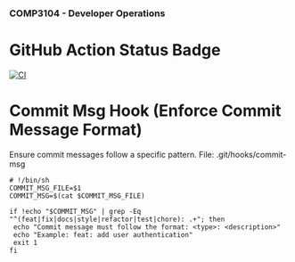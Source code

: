 ### COMP3104 - Developer Operations


# GitHub Action Status Badge
[![CI](https://github.com/JasleenKaurSaini/comp3104/actions/workflows/ci.yml/badge.svg)](https://github.com/JasleenKaurSaini/comp3104/actions/workflows/ci.yml)

# Commit Msg Hook (Enforce Commit Message Format)
Ensure commit messages follow a specific pattern.
File: .git/hooks/commit-msg

```
# !/bin/sh
COMMIT_MSG_FILE=$1
COMMIT_MSG=$(cat $COMMIT_MSG_FILE)

if !echo "$COMMIT_MSG" | grep -Eq "^(feat|fix|docs|style|refactor|test|chore): .+"; then
 echo "Commit message must follow the format: <type>: <description>"
 echo "Example: feat: add user authentication"
 exit 1
fi
```
